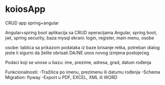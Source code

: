 # koiosApp
CRUD app spring+angular

   Angular+spring boot aplikacija sa CRUD operacijama
   Angular, spring boot, jwt, spring security, baza mysql
   ekrani: login, register, main menu, osobe
   
   osobe: tablica sa prikazom podataka iz baze
          brisanje retka, potreban dialog jeste li sigurni da želite obrisati DA/NE
          unos novog
          izmjena postojećeg
   
   Podaci koji se unose u bazu: ime, prezime, adresa, grad, datum rođenja

   Funkcionalnosti:
    -Tražilica po imenu, prezimenu ili datumu rođenja
    -Schema Migration: flyway
    -Export u PDF, EXCEL, XML ili WORD 

